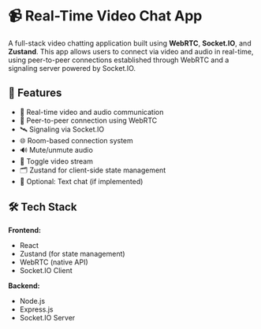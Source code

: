 # 📹 Real-Time Video Chat App

A full-stack video chatting application built using **WebRTC**, **Socket.IO**, and **Zustand**. This app allows users to connect via video and audio in real-time, using peer-to-peer connections established through WebRTC and a signaling server powered by Socket.IO.

## 🚀 Features

- 🔗 Real-time video and audio communication
- 📡 Peer-to-peer connection using WebRTC
- 🛰️ Signaling via Socket.IO
- 🌐 Room-based connection system
- 🔊 Mute/unmute audio
- 🎥 Toggle video stream
- 🗂 Zustand for client-side state management
- 💬 Optional: Text chat (if implemented)

## 🛠️ Tech Stack

**Frontend:**
- React
- Zustand (for state management)
- WebRTC (native API)
- Socket.IO Client

**Backend:**
- Node.js
- Express.js
- Socket.IO Server

